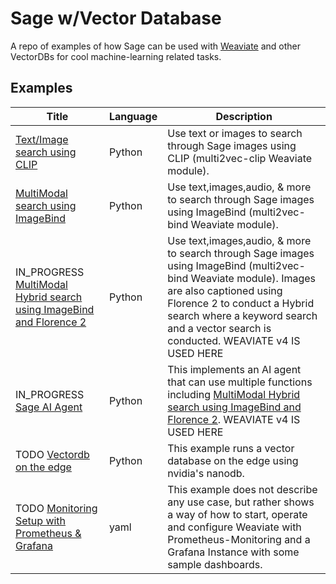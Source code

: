 # Sage w/Vector Database

A repo of examples of how Sage can be used with [Weaviate](https://github.com/weaviate/weaviate) and other VectorDBs for cool machine-learning related tasks.

## Examples

|Title|Language|Description|
|---|---|---|
| [Text/Image search using CLIP](/CLIP_example/) | Python  | Use text or images to search through Sage images using CLIP (multi2vec-clip Weaviate module).|
| [MultiModal search using ImageBind](/ImageBind_example/) | Python  | Use text,images,audio, & more to search through Sage images using ImageBind (multi2vec-bind Weaviate module).|
| IN_PROGRESS [MultiModal Hybrid search using ImageBind and Florence 2](/HybridSearch_example/) | Python  | Use text,images,audio, & more to search through Sage images using ImageBind (multi2vec-bind Weaviate module). Images are also captioned using Florence 2 to conduct a Hybrid search where a keyword search and a vector search is conducted. WEAVIATE v4 IS USED HERE|
| IN_PROGRESS [Sage AI Agent](/SearchWithAgent_example/) | Python  | This implements an AI agent that can use multiple functions including [MultiModal Hybrid search using ImageBind and Florence 2](/HybridSearch_example/). WEAVIATE v4 IS USED HERE|
| TODO [Vectordb on the edge](https://www.jetson-ai-lab.com/tutorial_nanodb.html) | Python  | This example runs a vector database on the edge using nvidia's nanodb. |
| TODO [Monitoring Setup with Prometheus & Grafana](monitoring-prometheus-grafana) | yaml  | This example does not describe any use case, but rather shows a way of how to start, operate and configure Weaviate with Prometheus-Monitoring and a Grafana Instance with some sample dashboards. |


